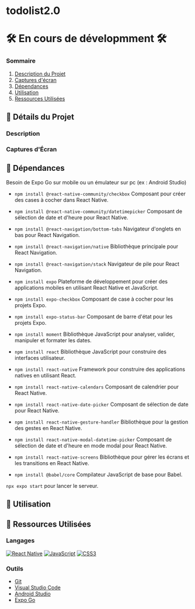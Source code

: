 # todolist2.0

# 🛠 En cours de dévelopmment 🛠

### Sommaire

1. [Description du Projet](#description)
2. [Captures d'écran](#captures-décran)
3. [Dépendances](#Dépendances)
4. [Utilisation](#Utilisation)
5. [Ressources Utilisées](#langages)

## 📌 Détails du Projet

### Description

### Captures d'Écran

## 📌 Dépendances

Besoin de Expo Go sur mobile ou un émulateur sur pc (ex : Android Studio)

- <code>npm install @react-native-community/checkbox</code> Composant pour créer des cases à cocher dans React Native.
    
- <code>npm install @react-native-community/datetimepicker</code> Composant de sélection de date et d'heure pour React Native.

- <code>npm install @react-navigation/bottom-tabs</code> Navigateur d'onglets en bas pour React Navigation.

- <code>npm install @react-navigation/native</code> Bibliothèque principale pour React Navigation.
    
- <code>npm install @react-navigation/stack</code> Navigateur de pile pour React Navigation.

- <code>npm install expo</code> Plateforme de développement pour créer des applications mobiles en utilisant React Native et JavaScript.

- <code>npm install expo-checkbox</code> Composant de case à cocher pour les projets Expo.

- <code>npm install expo-status-bar</code> Composant de barre d'état pour les projets Expo.

- <code>npm install moment</code> Bibliothèque JavaScript pour analyser, valider, manipuler et formater les dates.

-  <code>npm install react</code> Bibliothèque JavaScript pour construire des interfaces utilisateur.

- <code>npm install react-native</code> Framework pour construire des applications natives en utilisant React.

- <code>npm install react-native-calendars</code> Composant de calendrier pour React Native.

- <code>npm install react-native-date-picker</code> Composant de sélection de date pour React Native.

- <code>npm install react-native-gesture-handler</code> Bibliothèque pour la gestion des gestes en React Native.

- <code>npm install react-native-modal-datetime-picker</code> Composant de sélection de date et d'heure en mode modal pour React Native.

- <code>npm install react-native-screens</code> Bibliothèque pour gérer les écrans et les transitions en React Native.

- <code>npm install @babel/core</code> Compilateur JavaScript de base pour Babel.

<code>npx expo start</code> pour lancer le serveur.

## 📌 Utilisation

## 📌 Ressources Utilisées

### Langages

[![React Native](https://img.shields.io/badge/React_Native-%2361DAFB.svg?style=flat-square&logo=react&logoColor=white)](https://reactnative.dev/)
[![JavaScript](https://img.shields.io/badge/JavaScript-%23F7DF1E.svg?style=flat-square&logo=javascript&logoColor=black)](https://www.javascript.com/)
[![CSS3](https://img.shields.io/badge/CSS3-%231572B6.svg?style=flat-square&logo=css3&logoColor=white)](https://www.w3.org/Style/CSS/)

### Outils

- [Git](https://git-scm.com/)
- [Visual Studio Code](https://code.visualstudio.com/)
- [Android Studio](https://developer.android.com/studio?hl=fr)
- [Expo Go](https://expo.dev/go) 



